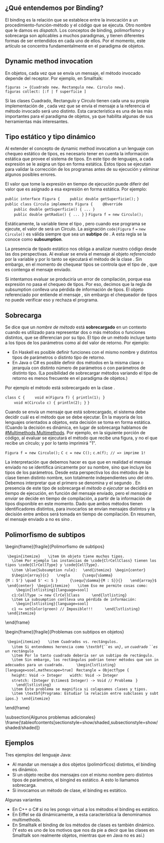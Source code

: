 ¿Qué entendemos por Binding?
----------------------------

El binding es la relación que se establece entre la invocación a un procedimiento-función-método y el código que se ejecuta. Otro nombre que le damos es *dispatch*. Los conceptos de binding, polimorfismo y sobrecarga son aplicables a muchos paradigmas, y tienen diferentes formas de ser entendidos en cada uno de ellos. Por el momento, este artículo se concentra fundamentalmente en el paradigma de objetos.

Dynamic method invocation
-------------------------

En objetos, cada vez que se envía un mensaje, el método invocado depende del receptor. Por ejemplo, en Smalltalk:

`figuras := {Cuadrado new. Rectangulo new. Circulo new}.`
`figuras collect: [:f | f superficie ]`

Si las clases Cuadrado, Rectangulo y Circulo tienen cada una su propia implementación de , cada vez que se envía el mensaje a la referencia el método invocado será uno distinto. Esta característica es una de las más importantes para el paradigma de objetos, ya que habilita algunas de sus herramientas más interesantes.

Tipo estático y tipo dinámico
-----------------------------

Al extender el concepto de dynamic method invocation a un lenguaje con chequeo estático de tipos, es necesario tener en cuenta la información estática que provee el sistema de tipos. En este tipo de lenguajes, a cada expresión se le asigna un tipo en forma estática. Estos tipos se ejecutan para validar la corrección de los programas antes de su ejecución y eliminar algunos posibles errores.

El valor que tome la expresión en tiempo de ejecución puede diferir del valor que es asignado a esa expresión en forma estática. Por ejemplo:

`public interface Figura {`
`    public double getSuperficie();`
`}`
`public class Circulo implements Figura {`
`    @Override`
`    public double getSuperficie() { ... }`
`    `
`    public double getRadio() { ... }`
`}`
`Figura f = new Circulo();`

Estáticamente, la variable tiene el tipo , pero cuando ese programa se ejecute, el valor de será un Circulo. La asignación `code|Figura` `f` `=` `new` `Circulo()` es válida siempre que sea un **subtipo** de . A esta regla se la conoce como **subsumption**.

La presencia de tipado estático nos obliga a analizar nuestro código desde las dos perspectivas. Al evaluar se envía el mensaje al objeto *referenciado* por la variable y por lo tanto se ejecutará el método de la clase . Sin embargo, en el momento de chequear tipos se controla que el tipo de , que es contenga el mensaje enviado.

Si intentamos evaluar se produciría un error de compilación, porque esa expresión no pasa el chequeo de tipos. Por eso, decimos que la regla de subsumption conlleva una pérdida de información de tipos. El objeto referenciado por entiende el mensaje , sin embargo el chequeador de tipos no puede verificar eso y rechaza el programa.

Sobrecarga
----------

Se dice que un *nombre de método* está **sobrecargado** en un contexto cuando es utilizado para representar dos o más métodos o funciones distintos, que se diferencian por su tipo. El tipo de un método incluye tanto a los tipos de los parámetros como al del valor de retorno. Por ejemplo:

-   En Haskell es posible definir funciones con el mismo nombre y distintos tipos de parámetros o distinto tipo de retorno.
-   En Java o C\# es posible definir dos métodos en la misma clase o jerarquía con distinto número de parámetros o con parámetros de distinto tipo. (La posibilidad de sobrecargar métodos variando el tipo de retorno es menos frecuente en el paradigma de objetos.)

Por ejemplo el método está sobrecargado en la clase .

`class C {`
`    void m(Figura f) { println(1); }`
`    void m(Circulo c) { println(2); }`
`}`

Cuando se envía un mensaje que está sobrecargado, el sistema debe decidir cuál es el método que se debe ejecutar. En la mayoría de los lenguajes orientados a objetos, esta decisión se toma en forma estática. (Cuando la decisión es dinámica, en lugar de sobrecarga hablamos de [\#Multimethods Multimethods](-multimethods-multimethods.html). Por ejemplo, en la siguiente porción de código, al evaluar se ejecutará el método que recibe una figura, y no el que recibe un círculo; y por lo tanto imprimirá "1".

`Figura f = new Circulo();`
`C c = new C();`
`c.m(f); // => imprime 1!`

La interpretación que debemos hacer es que que en realidad el mensaje enviado no se identifica únicamente por su nombre, sino que incluye los tipos de los parámetros. Desde esta perspectiva los dos métodos de la clase tienen distinto nombre, son totalmente independientes uno del otro. Debemos interpretar que el primero se denomina y el segundo . En presencia de este tipo de sobrecarga el *método a ejecutar* se decidirá en tiempo de ejecución, en función del mensaje enviado, pero el *mensaje a enviar* se decide en tiempo de compilación, a partir de la información de tipos disponible en este momento. Dado que ambos métodos tienen identificadores distintos, para invocarlos se envían mensajes distintos y la decisión entre ambos será tomada en tiempo de compilación. En resumen, el mensaje enviado a no es sino .

Polimorfismo de subtipos
------------------------

\\begin{frame}\[fragile\]{Polimorfismo de subtipos}

` \begin{itemize}`
`   \item Un objeto tiene muchos tipos.`
`   \item Por ejemplo las instancias de \code{ClrCellClass} tienen los tipos \code{ClrCellType} y \code{CellType}.`
`   \item \blue{Subsumption rule}: `
` \end{itemize}`
` \begin{center}`
`   $\begin{array}{c}`
`   \regla`
`     {\sequ{\Gamma}{M : S'} \quad S' <: S }`
`     {\sequ{\Gamma}{M : S}}{}`
`   \end{array}$`
` \end{center}`
` \begin{itemize}`
`   \item Eso me permite cosas como:`
`     \begin{lstlisting}[language=sool]`
`   c1:CellType := new ClrCellClass`
`     \end{lstlisting}`
`   \item La subsumption conlleva una pérdida de información:`
`     \begin{lstlisting}[language=sool]`
`   c1 <= setColor(green) // Imposible!!!`
`     \end{lstlisting}`
` \end{itemize}`

\\end{frame}

\\begin{frame}\[fragile\]{Problemas con subtipos en objetos}

` \begin{itemize}`
`   \item Cuadrados vs. rectángulos.`
```    \item Si entendemos herencia como \textbf{``es un ```*`},` `un` `cuadrado` ``` ``es ``` `un`*` rectángulo`
`   \item Por lo tanto cuadrado debería ser un subtipo de rectángulo.`
`   \item Sin embargo, los rectángulos podrían tener métodos que son inadecuados para un cuadrado.`
`     \begin{lstlisting}[language=sool,mathescape=true]`
` Rectangle = ObjectType { `
`   height: Void -> Integer`
`   width: Void -> Integer`
`   stretch: (Integer $\times$ Integer) -> Void // Problema`
` } `
`     \end{lstlisting}`
`   \item Este problema se magnifica si colapsamos clases y tipos.`
`   \item \textbf{Programa: Estudiar la relación entre subclases y subtipos.}`
` \end{itemize}`

\\end{frame}

\\subsection{Algunos problemas adicionales} \\frame{\\tableofcontents\[sectionstyle=show/shaded,subsectionstyle=show/shaded/shaded\]}

Ejemplos
--------

Tres ejemplos del lenguaje Java:

-   Al mandar un mensaje a dos objetos (polimórficos) distintos, el binding es dinámico.
-   Si un objeto recibe dos mensajes con el mismo nombre pero distintos tipos de parámetros, el bingind es estático. A esto lo llamamos sobrecarga.
-   Si invocamos un método de clase, el binding es estático.

Algunas variantes

-   En C++ o C\# si no les pongo virtual a los métodos el binding es estático.
-   En Eiffel se dá dinámicamente, a esta característica la denominamos multimethods.
-   En Smalltalk el binding de los métodos de clases es también dinámico. (Y esto es uno de los motivos que nos da pie a decir que las clases en Smalltalk son realmente objetos, mientras que en Java no es así.)

